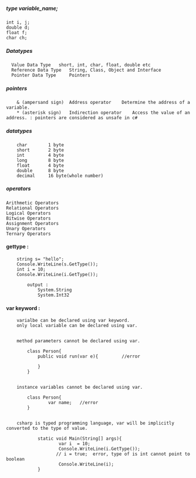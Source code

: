 ##### type variable_name;
    int i, j;  
    double d;      
    float f;      
    char ch;      
    
##### Datatypes    
      Value Data Type 	short, int, char, float, double etc
      Reference Data Type 	String, Class, Object and Interface
      Pointer Data Type 	Pointers
      
      
##### pointers
        & (ampersand sign) 	Address operator 	Determine the address of a variable.
        * (asterisk sign) 	Indirection operator 	Access the value of an address. : pointers are considered as unsafe in c#


##### datatypes
        char 	    1 byte
        short 	    2 byte
        int 	    4 byte 	
        long 	    8 byte
        float 	    4 byte 	
        double 	    8 byte 	
        decimal 	16 byte(whole number)

##### operators
        
    Arithmetic Operators
    Relational Operators
    Logical Operators
    Bitwise Operators
    Assignment Operators
    Unary Operators
    Ternary Operators
    
        
        
#### gettype : 

        string s= "hello";
        Console.WriteLine(s.GetType());
        int i = 10;
        Console.WriteLine(i.GetType());

            output : 
                System.String
                System.Int32


#### var keyword : 
        
        varialbe can be declared using var keyword.
        only local variable can be declared using var.
        
        
        method parameters cannot be declared using var.   
        
            class Person{
                public void run(var e){         //error 
            
                }
            }
        
        
        instance variables cannot be declared using var.
        
            class Person{
                    var name;   //error
            }
        
        
        csharp is typed programming language, var will be implicitly converted to the type of value.
        
                static void Main(String[] args){
                        var i  = 10;
                        Console.WriteLine(i.GetType());
                       // i = true;  error, type of is int cannot point to boolean
                        Console.WriteLine(i);     
                }

